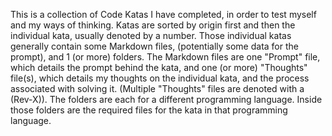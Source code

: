 This is a collection of Code Katas I have completed, in order to test myself and my ways of thinking. Katas are sorted by origin first and then the individual kata, usually denoted by a number. Those individual katas generally contain some Markdown files, (potentially some data for the prompt), and 1 (or more) folders. The Markdown files are one "Prompt" file, which details the prompt behind the kata, and one (or more) "Thoughts" file(s), which details my thoughts on the individual kata, and the process associated with solving it. (Multiple "Thoughts" files are denoted with a (Rev-X)). The folders are each for a different programming language. Inside those folders are the required files for the kata in that programming language.